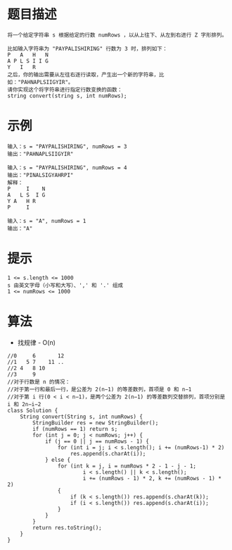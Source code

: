 # 题目描述
    将一个给定字符串 s 根据给定的行数 numRows ，以从上往下、从左到右进行 Z 字形排列。

    比如输入字符串为 "PAYPALISHIRING" 行数为 3 时，排列如下：
    P   A   H   N
    A P L S I I G
    Y   I   R
    之后，你的输出需要从左往右逐行读取，产生出一个新的字符串，比如："PAHNAPLSIIGYIR"。
    请你实现这个将字符串进行指定行数变换的函数：
    string convert(string s, int numRows);

# 示例
    输入：s = "PAYPALISHIRING", numRows = 3
    输出："PAHNAPLSIIGYIR"

    输入：s = "PAYPALISHIRING", numRows = 4
    输出："PINALSIGYAHRPI"
    解释：
    P     I    N
    A   L S  I G
    Y A   H R
    P     I

    输入：s = "A", numRows = 1
    输出："A"

# 提示
    1 <= s.length <= 1000
    s 由英文字母（小写和大写）、',' 和 '.' 组成
    1 <= numRows <= 1000

# 算法
* 找规律 - O(n)
```
//0     6       12
//1   5 7    11 ..
//2 4   8 10
//3     9
//对于行数是 n 的情况：
//对于第一行和最后一行，是公差为 2(n−1) 的等差数列，首项是 0 和 n−1
//对于第 i 行(0 < i < n−1)，是两个公差为 2(n−1) 的等差数列交替排列，首项分别是 i 和 2n−i−2
class Solution {
	String convert(String s, int numRows) {
		StringBuilder res = new StringBuilder();
        if (numRows == 1) return s;
        for (int j = 0; j < numRows; j++) {
            if (j == 0 || j == numRows - 1) {
                for (int i = j; i < s.length(); i += (numRows-1) * 2)
                	res.append(s.charAt(i));
            } else {
                for (int k = j, i = numRows * 2 - 1 - j - 1;
                        i < s.length() || k < s.length();
                        i += (numRows - 1) * 2, k += (numRows - 1) * 2)
                {
                    if (k < s.length()) res.append(s.charAt(k));
                    if (i < s.length()) res.append(s.charAt(i));
                }
            }
        }
        return res.toString();
    }
}
```
